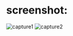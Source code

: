 # screenshot:
  ![capture1](https://user-images.githubusercontent.com/18087611/41506806-92bc2642-7246-11e8-8509-eb009a3ce3ab.JPG)
  ![capture2](https://user-images.githubusercontent.com/18087611/41506807-989fa67e-7246-11e8-8d48-cbebc003ca12.JPG)
